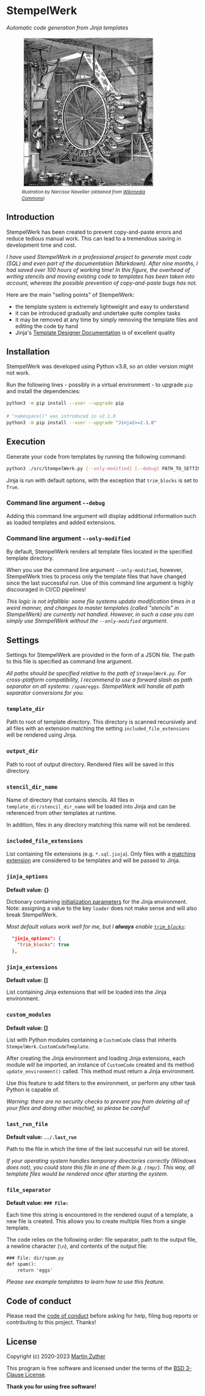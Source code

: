 # StempelWerk

_Automatic code generation from Jinja templates_

<figure style="display: flex; flex-flow: column; max-width: 25em;">
  <img src="include/wallpaper-surface-printing-machine.jpg"
       alt="Illustration of an old printing machine" />
  <figurecaption>
    <small>
      <em>
        Illustration by Narcisse Navellier (obtained from
        <a href="https://commons.wikimedia.org/wiki/File:Wallpaper-surface-printing-machine.jpg">
          Wikimedia Commons</a>)
      </em>
    </small>
  </figurecaption>
</figure>

## Introduction

StempelWerk has been created to prevent copy-and-paste errors and
reduce tedious manual work. This can lead to a tremendous saving in
development time and cost.

_I have used StempelWerk in a professional project to generate most
code (SQL) and even part of the documentation (Markdown). After nine
months, I had saved over 100 hours of working time! In this figure,
the overhead of writing stencils and moving existing code to templates
has been taken into account, whereas the possible prevention of
copy-and-paste bugs has not._

Here are the main "selling points" of StempelWerk:

- the template system is extremely lightweight and easy to understand
- it can be introduced gradually and undertake quite complex tasks
- it may be removed at any time by simply removing the template files
  and editing the code by hand
- Jinja's [Template Designer
  Documentation](https://jinja.palletsprojects.com/en/3.1.x/templates/)
  is of excellent quality

## Installation

StempelWerk was developed using Python v3.8, so an older version might
not work.

Run the following lines - possibly in a virtual environment - to
upgrade `pip` and install the dependencies:

```bash
python3 -m pip install --user --upgrade pip

# "namespace()" was introduced in v2.1.0
python3 -m pip install --user --upgrade "Jinja2>=2.1.0"
```

## Execution

Generate your code from templates by running the following command:

```bash
python3 ./src/StempelWerk.py [--only-modified] [--debug] PATH_TO_SETTINGS_FILE
```

Jinja is run with default options, with the exception that
`trim_blocks` is set to `True`.

### Command line argument `--debug`

Adding this command line argument will display additional information
such as loaded templates and added extensions.

### Command line argument `--only-modified`

By default, StempelWerk renders all template files located in the
specified template directory.

When you use the command line argument `--only-modified`, however,
StempelWerk tries to process only the template files that have changed
since the last successful run. Use of this command line argument is
highly discouraged in CI/CD pipelines!

_This logic is not infallible: some file systems update modification
times in a weird manner, and changes to master templates (called
"stencils" in StempelWerk) are currently not handled. However, in such
a case you can simply use StempelWerk without the `--only-modified`
argument._

## Settings

Settings for StempelWerk are provided in the form of a JSON file. The
path to this file is specified as command line argument.

_All paths should be specified relative to the path of
`StempelWerk.py`. For cross-platform compatibility, I recommend to use
a forward slash as path separator on all systems:
`/spam/eggs`. StempelWerk will handle all path separator conversions
for you._

### `template_dir`

Path to root of template directory. This directory is scanned
recursively and all files with an extension matching the setting
`included_file_extensions` will be rendered using Jinja.

### `output_dir`

Path to root of output directory. Rendered files will be saved in this
directory.

### `stencil_dir_name`

Name of directory that contains stencils. All files in
`template_dir/stencil_dir_name` will be loaded into Jinja and can be
referenced from other templates at runtime.

In addition, files in any directory matching this name will not be
rendered.

### `included_file_extensions`

List containing file extensions (e.g. `*.sql.jinja`). Only files with
a [matching extension](https://docs.python.org/3/library/fnmatch.html)
are considered to be templates and will be passed to Jinja.

### `jinja_options`

**Default value: {}**

Dictionary containing [initialization
parameters](https://jinja.palletsprojects.com/en/3.1.x/api/#jinja2.Environment)
for the Jinja environment. Note: assigning a value to the key `loader`
does not make sense and will also break StempelWerk.

_Most default values work well for me, but I **always** enable
[`trim_blocks`](https://jinja.palletsprojects.com/en/3.1.x/templates/#whitespace-control):_

```json
  "jinja_options": {
    "trim_blocks": true
  },
```

### `jinja_extensions`

**Default value: []**

List containing Jinja extensions that will be loaded into the Jinja
environment.

### `custom_modules`

**Default value: []**

List with Python modules containing a `CustomCode` class that inherits
`StempelWerk.CustomCodeTemplate`.

After creating the Jinja environment and loading Jinja extensions,
each module will be imported, an instance of `CustomCode` created and
its method `update_environment()` called. This method must return a
Jinja environment.

Use this feature to add filters to the environment, or perform any
other task Python is capable of.

_Warning: there are no security checks to prevent you from deleting
all of your files and doing other mischief, so please be careful!_

### `last_run_file`

**Default value: `../.last_run`**

Path to the file in which the time of the last successful run will be
stored.

_If your operating system handles temporary directories correctly
(Windows does not), you could store this file in one of them
(e.g. `/tmp/`). This way, all template files would be rendered once
after starting the system._

### `file_separator`

**Default value: `### File: `**

Each time this string is encountered in the rendered ouput of a
template, a new file is created. This allows you to create multiple
files from a single template.

The code relies on the following order: file separator, path to the
output file, a newline character (`\n`), and contents of the output
file:

```text
### File: dir/spam.py
def spam():
    return 'eggs'
```

_Please see example templates to learn how to use this feature._

## Code of conduct

Please read the [code of conduct](./CODE_OF_CONDUCT.md) before asking
for help, filing bug reports or contributing to this project. Thanks!

## License

Copyright (c) 2020-2023 [Martin Zuther](https://www.mzuther.de/)

This program is free software and licensed under the terms of the [BSD
3-Clause License](./LICENSE.md).

**Thank you for using free software!**

